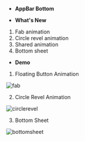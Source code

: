 * **AppBar Bottom** 


* **What's New**
1. Fab animation 
2. Circle revel animation
3. Shared animation 
4. Bottom sheet

* **Demo**  
1. Floating Button Animation 

![fab](https://user-images.githubusercontent.com/40718032/44715272-fbdaa880-aad4-11e8-9a0b-bbee93e16717.gif)

2. Circle Revel Animation 

![circlerevel](https://user-images.githubusercontent.com/40718032/44716068-fbdba800-aad6-11e8-8cad-70bc33cd1c19.gif)

3. Bottom Sheet 

![bottomsheet](https://user-images.githubusercontent.com/40718032/44715997-d189ea80-aad6-11e8-8275-347f743c1986.gif)

